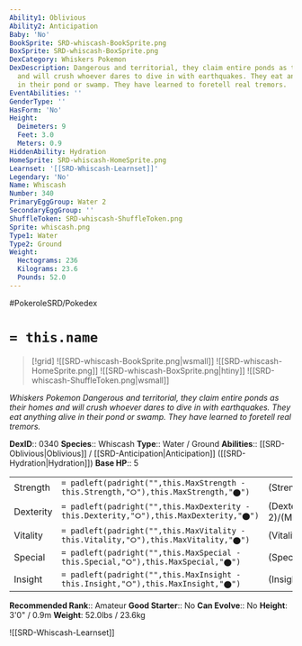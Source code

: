 ```yaml
---
Ability1: Oblivious
Ability2: Anticipation
Baby: 'No'
BookSprite: SRD-whiscash-BookSprite.png
BoxSprite: SRD-whiscash-BoxSprite.png
DexCategory: Whiskers Pokemon
DexDescription: Dangerous and territorial, they claim entire ponds as their homes
  and will crush whoever dares to dive in with earthquakes. They eat anything alive
  in their pond or swamp. They have learned to foretell real tremors.
EventAbilities: ''
GenderType: ''
HasForm: 'No'
Height:
  Deimeters: 9
  Feet: 3.0
  Meters: 0.9
HiddenAbility: Hydration
HomeSprite: SRD-whiscash-HomeSprite.png
Learnset: '[[SRD-Whiscash-Learnset]]'
Legendary: 'No'
Name: Whiscash
Number: 340
PrimaryEggGroup: Water 2
SecondaryEggGroup: ''
ShuffleToken: SRD-whiscash-ShuffleToken.png
Sprite: whiscash.png
Type1: Water
Type2: Ground
Weight:
  Hectograms: 236
  Kilograms: 23.6
  Pounds: 52.0
---
```


#PokeroleSRD/Pokedex

# `= this.name`

> [!grid]
> ![[SRD-whiscash-BookSprite.png|wsmall]]
> ![[SRD-whiscash-HomeSprite.png]]
> ![[SRD-whiscash-BoxSprite.png|htiny]]
> ![[SRD-whiscash-ShuffleToken.png|wsmall]]


*Whiskers Pokemon*
*Dangerous and territorial, they claim entire ponds as their homes and will crush whoever dares to dive in with earthquakes. They eat anything alive in their pond or swamp. They have learned to foretell real tremors.*

**DexID**:: 0340
**Species**:: Whiscash
**Type**:: Water / Ground
**Abilities**:: [[SRD-Oblivious|Oblivious]] / [[SRD-Anticipation|Anticipation]] ([[SRD-Hydration|Hydration]])
**Base HP**:: 5

|           |                                                                                        |                                          |
| --------- | -------------------------------------------------------------------------------------- | ---------------------------------------- |
| Strength  | `= padleft(padright("",this.MaxStrength - this.Strength,"⭘"),this.MaxStrength,"⬤")`    | (Strength::2)/(MaxStrength::5)   |
| Dexterity | `= padleft(padright("",this.MaxDexterity - this.Dexterity,"⭘"),this.MaxDexterity,"⬤")` | (Dexterity:: 2)/(MaxDexterity::4) |
| Vitality  | `= padleft(padright("",this.MaxVitality - this.Vitality,"⭘"),this.MaxVitality,"⬤")`    | (Vitality::2)/(MaxVitality::5)   |
| Special   | `= padleft(padright("",this.MaxSpecial - this.Special,"⭘"),this.MaxSpecial,"⬤")`       | (Special::2)/(MaxSpecial::5)     |
| Insight   | `= padleft(padright("",this.MaxInsight - this.Insight,"⭘"),this.MaxInsight,"⬤")`       | (Insight::2)/(MaxInsight::5)     |


**Recommended Rank**:: Amateur
**Good Starter**:: No
**Can Evolve**:: No
**Height**: 3'0" / 0.9m
**Weight**: 52.0lbs / 23.6kg

![[SRD-Whiscash-Learnset]]